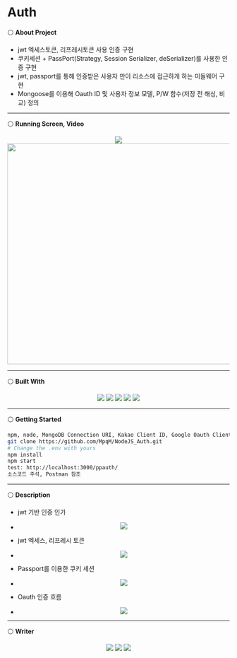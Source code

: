 # Auth
⚪ **About Project**
 * jwt 엑세스토큰, 리프레시토큰 사용 인증 구현
 * 쿠키세션 + PassPort(Strategy, Session Serializer, deSerializer)를 사용한 인증 구현
 * jwt, passport를 통해 인증받은 사용자 만이 리소스에 접근하게 하는 미들웨어 구현
 * Mongoose를 이용해 Oauth ID 및 사용자 정보 모델, P/W 함수(저장 전 해싱, 비교) 정의

* * *

⚪ **Running Screen, Video**
<p align ="center">
<a href="https://www.youtube.com/watch?v=vQkZ0dgmi9I"><img src ="https://img.shields.io/badge/youtube-FF0000.svg?&style=for-the-badge&logo=youtube&logoColor=white"/></a>
</br>
<img width="700" height="500" src="https://user-images.githubusercontent.com/79093184/268300607-ec6350cc-e75c-4796-b58d-3ce3a4182c51.png"/>
</p>

* * *

⚪ **Built With**
<p align ="center">
  <img src ="https://img.shields.io/badge/ejs-F7DF1E.svg?&style=for-the-badge&logo=ejs&logoColor=white"/> <img src ="https://img.shields.io/badge/javascript-F7DF1E.svg?&style=for-the-badge&logo=JavaScript&logoColor=white"/> <img src ="https://img.shields.io/badge/express-339933.svg?&style=for-the-badge&logo=express&logoColor=white"/> <img src ="https://img.shields.io/badge/nodejs-339933.svg?&style=for-the-badge&logo=nodedotjs&logoColor=white"/> <img src ="https://img.shields.io/badge/mongodb-339933.svg?&style=for-the-badge&logo=mongodb&logoColor=white"/>
</p>

* * *

⚪ **Getting Started**
  ```bash
  npm, node, MongoDB Connection URI, Kakao Client ID, Google Oauth Client ID
  git clone https://github.com/MpqM/NodeJS_Auth.git
  # Change the .env with yours
  npm install
  npm start
  test: http://localhost:3000/ppauth/
  소스코드 주석, Postman 참조
  ```

* * *

⚪ **Description**
 * jwt 기반 인증 인가
 * <p align ="center"><img src="https://user-images.githubusercontent.com/79093184/268309865-786a47dc-375f-4eae-bf8e-1834a2a7002c.png"/></p>
 * jwt 엑세스, 리프레시 토큰
 * <p align ="center"><img src="https://user-images.githubusercontent.com/79093184/268310086-41f36848-0fa9-4de2-b80b-019cb2eacc1b.png"/></p>
 * Passport를 이용한 쿠키 세션
 * <p align ="center"><img src="https://user-images.githubusercontent.com/79093184/268310220-7ddbc695-f9a4-4231-88bd-53142ffda367.png"/></p>
 * Oauth 인증 흐름
 * <p align ="center"><img src="https://user-images.githubusercontent.com/79093184/268310369-5082e1e3-b6f9-4847-a262-fdf04b637dcf.png"/></p>

* * *

⚪ **Writer**
<p align ="center">
  <img src ="https://img.shields.io/badge/gmail-EA4335.svg?&style=for-the-badge&logo=gmail&logoColor=white"/></a> <a href = "https://github.com/MpqM"><img src ="https://img.shields.io/badge/GitHub-181717.svg?&style=for-the-badge&logo=GitHub&logoColor=white"/></a> <a href = "https://MpqM.tistory.com/"> <img src ="https://img.shields.io/badge/tistory-000000.svg?&style=for-the-badge&logo=Tistory&logoColor=white"/></a>
</p>
